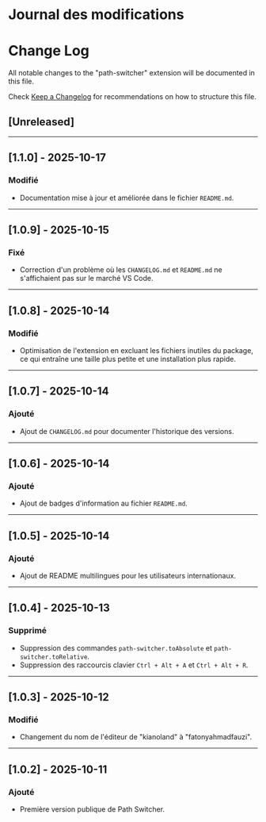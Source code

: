 # Journal des modifications

# Change Log

All notable changes to the "path-switcher" extension will be documented in this file.

Check [Keep a Changelog](http://keepachangelog.com/) for recommendations on how to structure this file.

## [Unreleased]


---

## [1.1.0] - 2025-10-17

### Modifié

- Documentation mise à jour et améliorée dans le fichier `README.md`.

---

## [1.0.9] - 2025-10-15

### Fixé

- Correction d'un problème où les `CHANGELOG.md` et `README.md` ne s'affichaient pas sur le marché VS Code.

---

## [1.0.8] - 2025-10-14

### Modifié

- Optimisation de l'extension en excluant les fichiers inutiles du package, ce qui entraîne une taille plus petite et une installation plus rapide.

---

## [1.0.7] - 2025-10-14

### Ajouté

- Ajout de `CHANGELOG.md` pour documenter l'historique des versions.

---

## [1.0.6] - 2025-10-14

### Ajouté

- Ajout de badges d'information au fichier `README.md`.

---

## [1.0.5] - 2025-10-14

### Ajouté

- Ajout de README multilingues pour les utilisateurs internationaux.

---

## [1.0.4] - 2025-10-13

### Supprimé

- Suppression des commandes `path-switcher.toAbsolute` et `path-switcher.toRelative`.
- Suppression des raccourcis clavier `Ctrl + Alt + A` et `Ctrl + Alt + R`.

---

## [1.0.3] - 2025-10-12

### Modifié

- Changement du nom de l'éditeur de "kianoland" à "fatonyahmadfauzi".

---

## [1.0.2] - 2025-10-11

### Ajouté

- Première version publique de Path Switcher.
